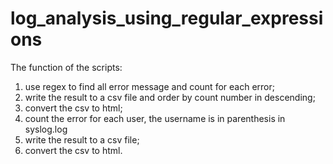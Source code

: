 # log_analysis_using_regular_expressions
The function of the scripts:
1. use regex to find all error message and count for each error;
2. write the result to a csv file and order by count number in descending;
3. convert the csv to html;
4. count the error for each user, the username is in parenthesis in syslog.log 
5. write the result to a csv file;
6. convert the csv to html.
